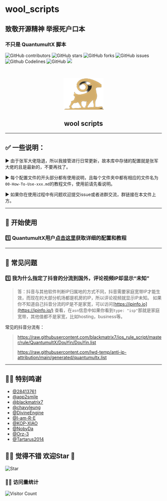 # wool_scripts
## 致敬开源精神 举报死户口本

### 不只是 QuantumultX 脚本

![GitHub contributors](https://img.shields.io/github/contributors/fmz200/wool_scripts?style=for-the-badge)
![GitHub stars](https://img.shields.io/github/stars/fmz200/wool_scripts?color=ffd700&style=for-the-badge)
![GitHub forks](https://img.shields.io/github/forks/fmz200/wool_scripts?color=60c5ba&style=for-the-badge)
![GitHub issues](https://img.shields.io/github/issues/fmz200/wool_scripts?color=1E90FF&style=for-the-badge)
![Github Codelines](https://img.shields.io/tokei/lines/github/fmz200/wool_scripts?style=for-the-badge)
![GitHub](https://img.shields.io/github/license/fmz200/wool_scripts?style=for-the-badge)
[![](https://img.shields.io/badge/-t.me/quguanggao-3db6f1?style=for-the-badge&logo=Telegram&logoColor=2ca5e0)](https://t.me/quguanggao)

<br />

<p align="center">
  <a href="https://github.com/fmz200/wool_scripts">
    <img src="pic/logo/logo.png" alt="Logo" width="130" height="101">
  </a>

<h2 align="center">wool scripts</h2>
</p>

---

## ✅ 一些说明：
▶️ 由于张军大佬隐退，所以我接管进行日常更新，故本库中存储的配置就是张军大佬的且是最新的，不要再找了。

▶️ 每个配置文件的开头部分都有使用说明，且每个文件夹中都有相应的文件名为`00-How-To-Use-xxx.md`的教程文件，使用前请先看说明。

▶️ 如果你在使用过程中有问题欢迎提交issue或者进群交流，群链接在本文件上方。

---
## 🍑 开始使用
### 1️⃣ QuantumultX用户[点击这里](QuantumultX/README.md)获取详细的配置和教程

---

## 🚸 常见问题
### 1️⃣ 我为什么指定了抖音的分流到国外，评论视频IP却显示“未知”
> 答：抖音与其他软件判断IP归属地的方式不同，抖音需要家庭宽带IP才能生效，而现在的大部分机场都是机房的IP，所以评论视频就显示IP未知。
> 如果你不知道自己抖音分流的IP是不是家宽，可以访问[https://ipinfo.io](https://ipinfo.io/) 查看，在`asn`信息中如果你看到`type:
"isp"`那就是家庭宽带，其他值都不是家宽，比如hosting，business等。

常见的抖音分流有：
> https://raw.githubusercontent.com/blackmatrix7/ios_rule_script/master/rule/QuantumultX/DouYin/DouYin.list
> 
> https://raw.githubusercontent.com/lwd-temp/anti-ip-attribution/main/generated/quantumultx.list
---

## 🧚‍♂️ 特别鸣谢
- [@28413761](https://github.com/28413761)
- [@app2smile](https://github.com/app2smile)
- [@blackmatrix7](https://github.com/blackmatrix7)
- [@chavyleung](https://github.com/chavyleung)
- [@DivineEngine](https://github.com/DivineEngine)
- [@I-am-R-E](https://github.com/I-am-R-E)
- [@KOP-XIAO](https://github.com/KOP-XIAO)
- [@NobyDa](https://github.com/NobyDa)
- [@Orz-3](https://github.com/Orz-3)
- [@Tartarus2014](https://github.com/Tartarus2014)


## 🧚‍♀️ 觉得不错 欢迎Star 🌟

![Star](https://api.star-history.com/svg?repos=fmz200/wool_scripts&type=Date)

### 🧚‍♀️ 访问量统计
![Visitor Count](https://profile-counter.glitch.me/fmz200/count.svg)

